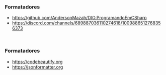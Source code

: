 ### Formatadores

- https://github.com/AndersonMazah/DIO.ProgramandoEmCSharp
- https://discord.com/channels/689887036110274618/1009886512768356373


<br>

### Formatadores

- https://codebeautify.org
- https://jsonformatter.org

